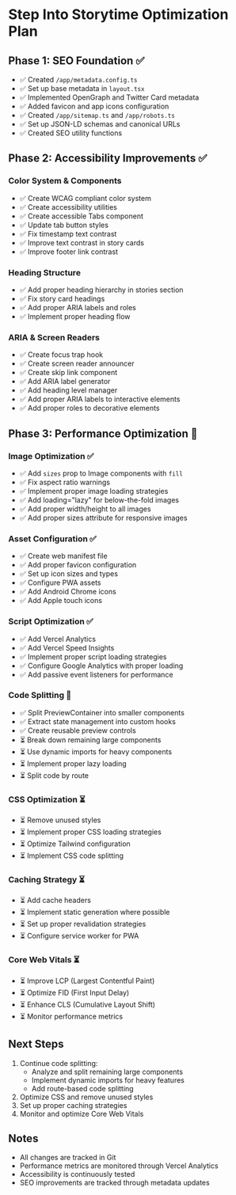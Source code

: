 # Step Into Storytime Optimization Plan

## Phase 1: SEO Foundation ✅

- ✅ Created `/app/metadata.config.ts`
- ✅ Set up base metadata in `layout.tsx`
- ✅ Implemented OpenGraph and Twitter Card metadata
- ✅ Added favicon and app icons configuration
- ✅ Created `/app/sitemap.ts` and `/app/robots.ts`
- ✅ Set up JSON-LD schemas and canonical URLs
- ✅ Created SEO utility functions

## Phase 2: Accessibility Improvements ✅

### Color System & Components

- ✅ Create WCAG compliant color system
- ✅ Create accessibility utilities
- ✅ Create accessible Tabs component
- ✅ Update tab button styles
- ✅ Fix timestamp text contrast
- ✅ Improve text contrast in story cards
- ✅ Improve footer link contrast

### Heading Structure

- ✅ Add proper heading hierarchy in stories section
- ✅ Fix story card headings
- ✅ Add proper ARIA labels and roles
- ✅ Implement proper heading flow

### ARIA & Screen Readers

- ✅ Create focus trap hook
- ✅ Create screen reader announcer
- ✅ Create skip link component
- ✅ Add ARIA label generator
- ✅ Add heading level manager
- ✅ Add proper ARIA labels to interactive elements
- ✅ Add proper roles to decorative elements

## Phase 3: Performance Optimization 🔄

### Image Optimization ✅

- ✅ Add `sizes` prop to Image components with `fill`
- ✅ Fix aspect ratio warnings
- ✅ Implement proper image loading strategies
- ✅ Add loading="lazy" for below-the-fold images
- ✅ Add proper width/height to all images
- ✅ Add proper sizes attribute for responsive images

### Asset Configuration ✅

- ✅ Create web manifest file
- ✅ Add proper favicon configuration
- ✅ Set up icon sizes and types
- ✅ Configure PWA assets
- ✅ Add Android Chrome icons
- ✅ Add Apple touch icons

### Script Optimization ✅

- ✅ Add Vercel Analytics
- ✅ Add Vercel Speed Insights
- ✅ Implement proper script loading strategies
- ✅ Configure Google Analytics with proper loading
- ✅ Add passive event listeners for performance

### Code Splitting 🔄

- ✅ Split PreviewContainer into smaller components
- ✅ Extract state management into custom hooks
- ✅ Create reusable preview controls
- ⏳ Break down remaining large components
- ⏳ Use dynamic imports for heavy components
- ⏳ Implement proper lazy loading
- ⏳ Split code by route

### CSS Optimization ⏳

- ⏳ Remove unused styles
- ⏳ Implement proper CSS loading strategies
- ⏳ Optimize Tailwind configuration
- ⏳ Implement CSS code splitting

### Caching Strategy ⏳

- ⏳ Add cache headers
- ⏳ Implement static generation where possible
- ⏳ Set up proper revalidation strategies
- ⏳ Configure service worker for PWA

### Core Web Vitals ⏳

- ⏳ Improve LCP (Largest Contentful Paint)
- ⏳ Optimize FID (First Input Delay)
- ⏳ Enhance CLS (Cumulative Layout Shift)
- ⏳ Monitor performance metrics

## Next Steps

1. Continue code splitting:
   - Analyze and split remaining large components
   - Implement dynamic imports for heavy features
   - Add route-based code splitting
2. Optimize CSS and remove unused styles
3. Set up proper caching strategies
4. Monitor and optimize Core Web Vitals

## Notes

- All changes are tracked in Git
- Performance metrics are monitored through Vercel Analytics
- Accessibility is continuously tested
- SEO improvements are tracked through metadata updates
